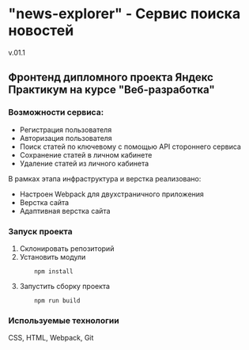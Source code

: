 # "news-explorer" - Сервис поиска новостей

v.01.1

## Фронтенд дипломного проекта Яндекс Практикум на курсе "Веб-разработка"

### Возможности сервиса:
<ul>
<li>Регистрация пользователя</li>
<li>Авторизация пользователя</li>
<li>Поиск статей по ключевому с помощью API стороннего сервиса</li>
<li>Сохранение статей в личном кабинете</li>
<li>Удаление статей из личного кабинета</li>
</ul>

В рамках этапа инфраструктура и верстка реализовано:
<ul>
<li>Настроен Webpack для двухстраничного приложения</li>
<li>Верстка сайта</li>
<li>Адаптивная верстка сайта</li>
</ul>

### Запуск проекта
1. Склонировать репозиторий
2. Установить модули
   ```
       npm install
   ```
3. Запустить сборку проекта
   ```
       npm run build

### Используемые технологии

CSS, HTML, Webpack, Git



